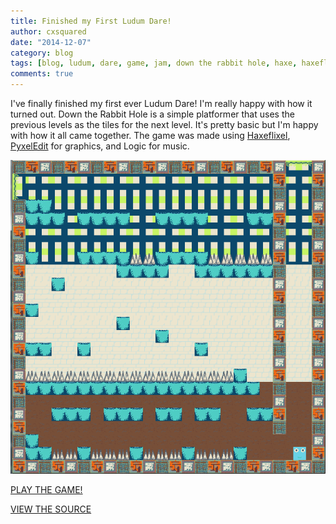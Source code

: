 ```yaml
---
title: Finished my First Ludum Dare!
author: cxsquared
date: "2014-12-07"
category: blog
tags: [blog, ludum, dare, game, jam, down the rabbit hole, haxe, haxeflixel]
comments: true
---
```

I've finally finished my first ever Ludum Dare! I'm really happy with how it turned out. Down the Rabbit Hole is a simple platformer that uses the previous levels as the tiles for the next level. It's pretty basic but I'm happy with how it all came together. The game was made using [Haxeflixel](haxeflixel.com/), [PyxelEdit](http://pyxeledit.com/) for graphics, and Logic for music.

![Down the Rabbit Hole image](17.png)

[PLAY THE GAME!](http://ludumdare.com/compo/ludum-dare-31/?action=preview&uid=23711)

[VIEW THE SOURCE](https://github.com/cxsquared/LD_OneScreen)
